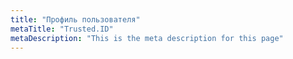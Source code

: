 ```yaml
---
title: "Профиль пользователя"
metaTitle: "Trusted.ID"
metaDescription: "This is the meta description for this page"
---
```


